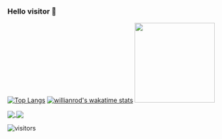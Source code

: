### Hello visitor 👋




[![Top Langs](https://github-readme-stats.vercel.app/api/top-langs/?username=MariuszUrban&layout=compact)](https://github.com/MariuszUrban/github-readme-stats)
[![willianrod's wakatime stats](https://github-readme-stats.vercel.app/api/wakatime?username=MariuszUrban)](https://github.com/MariuszUrban/github-readme-stats)
<img height="180em" src="https://github-readme-stats.vercel.app/api?username=MariuszUrban&show_icons=true&hide_border=true&&count_private=true&include_all_commits=true" />

<a href="https://github.com/anuraghazra/github-readme-stats">
  <img align="center" src="https://github-readme-stats.vercel.app/api/pin/?username=anuraghazra&repo=github-readme-stats" />
</a>
<a href="https://github.com/anuraghazra/convoychat">
  <img align="center" src="https://github-readme-stats.vercel.app/api/pin/?username=anuraghazra&repo=convoychat" />
</a>


![visitors](https://visitor-badge.glitch.me/badge?page_id=page.id)

